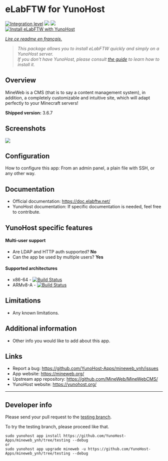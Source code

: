 # eLabFTW for YunoHost

[![Integration level](https://dash.yunohost.org/integration/mineweb.svg)](https://dash.yunohost.org/appci/app/mineweb) ![](https://ci-apps.yunohost.org/ci/badges/mineweb.status.svg) ![](https://ci-apps.yunohost.org/ci/badges/mineweb.maintain.svg)  
[![Install eLabFTW with YunoHost](https://install-app.yunohost.org/install-with-yunohost.png)](https://install-app.yunohost.org/?app=mineweb)

*[Lire ce readme en français.](./README_fr.md)*

> *This package allows you to install eLabFTW quickly and simply on a YunoHost server.  
If you don't have YunoHost, please consult [the guide](https://yunohost.org/#/install) to learn how to install it.*

## Overview
MineWeb is a CMS (that is to say a content management system), in addition, a completely customizable and intuitive site, which will adapt perfectly to your Minecraft servers!

**Shipped version:** 3.6.7

## Screenshots

![](https://mineweb.org/assets/img/features1_mb.png)

## Configuration

How to configure this app: From an admin panel, a plain file with SSH, or any other way.

## Documentation

 * Official documentation: https://doc.elabftw.net/
 * YunoHost documentation: If specific documentation is needed, feel free to contribute.

## YunoHost specific features

#### Multi-user support

 * Are LDAP and HTTP auth supported? **No**
 * Can the app be used by multiple users? **Yes**

#### Supported architectures

* x86-64 - [![Build Status](https://ci-apps.yunohost.org/ci/logs/mineweb%20%28Apps%29.svg)](https://ci-apps.yunohost.org/ci/apps/mineweb/)
* ARMv8-A - [![Build Status](https://ci-apps-arm.yunohost.org/ci/logs/minewebP%20%28Apps%29.svg)](https://ci-apps-arm.yunohost.org/ci/apps/mineweb/)

## Limitations

* Any known limitations.

## Additional information

* Other info you would like to add about this app.

## Links

 * Report a bug: https://github.com/YunoHost-Apps/mineweb_ynh/issues
 * App website: https://mineweb.org/
 * Upstream app repository: https://github.com/MineWeb/MineWebCMS/
 * YunoHost website: https://yunohost.org/

---

## Developer info

Please send your pull request to the [testing branch](https://github.com/YunoHost-Apps/mineweb_ynh/tree/testing).

To try the testing branch, please proceed like that.
```
sudo yunohost app install https://github.com/YunoHost-Apps/mineweb_ynh/tree/testing --debug
or
sudo yunohost app upgrade mineweb -u https://github.com/YunoHost-Apps/mineweb_ynh/tree/testing --debug
```
